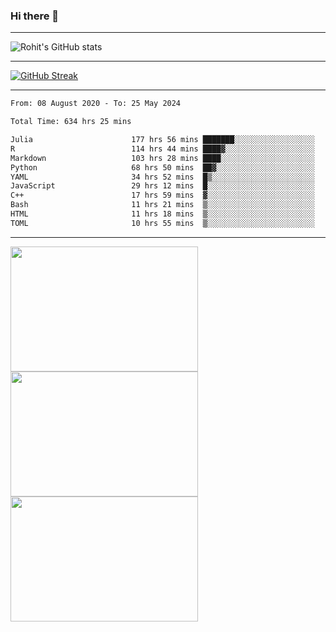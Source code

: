 ### Hi there 👋

<hr/>

![Rohit's GitHub stats](https://github-readme-stats.vercel.app/api?username=RohitRathore1&show_icons=true&theme=transparent)

<hr/>

[![GitHub Streak](http://github-readme-streak-stats.herokuapp.com?user=RohitRathore1&theme=dark&mode=weekly)](https://git.io/streak-stats)

<hr/>

<!--START_SECTION:waka-->

```txt
From: 08 August 2020 - To: 25 May 2024

Total Time: 634 hrs 25 mins

Julia                      177 hrs 56 mins ███████░░░░░░░░░░░░░░░░░░   28.05 %
R                          114 hrs 44 mins ████▓░░░░░░░░░░░░░░░░░░░░   18.09 %
Markdown                   103 hrs 28 mins ████░░░░░░░░░░░░░░░░░░░░░   16.31 %
Python                     68 hrs 50 mins  ██▓░░░░░░░░░░░░░░░░░░░░░░   10.85 %
YAML                       34 hrs 52 mins  █▒░░░░░░░░░░░░░░░░░░░░░░░   05.50 %
JavaScript                 29 hrs 12 mins  █░░░░░░░░░░░░░░░░░░░░░░░░   04.60 %
C++                        17 hrs 59 mins  ▓░░░░░░░░░░░░░░░░░░░░░░░░   02.84 %
Bash                       11 hrs 21 mins  ▒░░░░░░░░░░░░░░░░░░░░░░░░   01.79 %
HTML                       11 hrs 18 mins  ▒░░░░░░░░░░░░░░░░░░░░░░░░   01.78 %
TOML                       10 hrs 55 mins  ▒░░░░░░░░░░░░░░░░░░░░░░░░   01.72 %
```

<!--END_SECTION:waka-->

<hr/>

<p>
  <img src="https://wakatime.com/share/@TeAmp0is0N/0205e68a-e5ed-48bf-b870-3c94c1fa77d3.svg" width="300" height="200">
  <img src="https://wakatime.com/share/@TeAmp0is0N/3935ee43-08a3-493e-8b95-60c1f9204b15.svg" width="300" height="200">
  <img src="https://wakatime.com/share/@TeAmp0is0N/8717aacc-7340-44e0-abb1-987dc9823fcd.svg" width="300" height="200">
</p>




